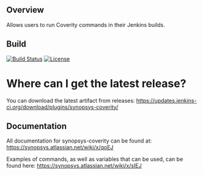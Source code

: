 ## Overview ##
Allows users to run Coverity commands in their Jenkins builds. 

## Build ##

[![Build Status](https://travis-ci.org/jenkinsci/synopsys-coverity-plugin.svg?branch=master)](https://travis-ci.org/jenkinsci/synopsys-coverity-plugin)
[![License](https://img.shields.io/badge/License-Apache%202.0-blue.svg)](https://opensource.org/licenses/Apache-2.0) 


# Where can I get the latest release?

You can download the latest artifact from releases: https://updates.jenkins-ci.org/download/plugins/synopsys-coverity/

## Documentation ##
All documentation for synopsys-coverity can be found at: https://synopsys.atlassian.net/wiki/x/qoEJ

Examples of commands, as well as variables that can be used, can be found here: https://synopsys.atlassian.net/wiki/x/sIEJ
